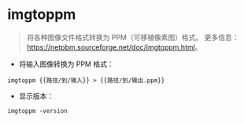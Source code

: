 # imgtoppm

> 将各种图像文件格式转换为 PPM（可移植像素图）格式。
> 更多信息：<https://netpbm.sourceforge.net/doc/imgtoppm.html>。

- 将输入图像转换为 PPM 格式：

`imgtoppm {{路径/到/输入}} > {{路径/到/输出.ppm}}`

- 显示版本：

`imgtoppm -version`